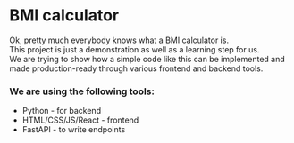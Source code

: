 # BMI calculator
Ok, pretty much everybody knows what a BMI calculator is. \
This project is just a demonstration as well as a learning step for us. \
We are trying to show how a simple code like this can be implemented and made production-ready through various frontend and backend tools. 

### We are using the following tools:
* Python - for backend
* HTML/CSS/JS/React - frontend
* FastAPI - to write endpoints

